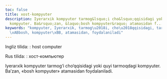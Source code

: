 ```yaml
---
toc: false
title: xost-kompyuter
description: Iyerarxik kompyuter tarmog&lsquo;i cho&lsquo;qqisidagi yoki quyi tarmoqdagi
  kompyuter. Ba&rsquo;zan, &laquo;bosh kompyuter&raquo; atamasidan f...
keywords: "kompyuter, Iyerarxik, tarmog\u2018i, cho\u2018qqisidagi, tarmoqdagi, Ba\u2019zan,
  \xABbosh, kompyuter\xBB, atamasidan, foydalaniladi"
---
```


Ingliz tilida:
:   host computer

Rus tilida:
:   хост-компьютер

Iyerarxik kompyuter tarmog‘i cho‘qqisidagi yoki quyi tarmoqdagi kompyuter. Ba’zan, «bosh kompyuter» atamasidan foydalaniladi.